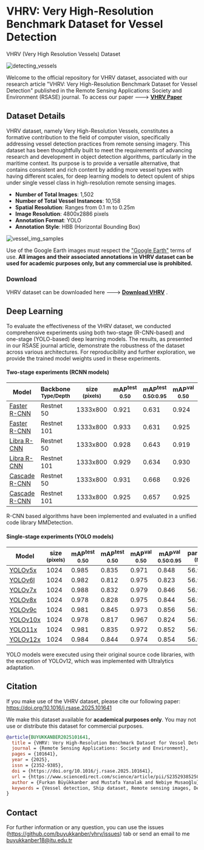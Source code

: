 # VHRV: Very High-Resolution Benchmark Dataset for Vessel Detection 
VHRV (Very High Resolution Vessels) Dataset

![detecting_vessels](https://github.com/user-attachments/assets/6fcad456-6a94-4390-b868-94feacfaf726)

Welcome to the official repository for VHRV dataset, associated with our research article "VHRV: Very High-Resolution Benchmark Dataset for Vessel Detection" published in the Remote Sensing Applications: Society and Environment (RSASE) journal. To access our paper ---> **[VHRV Paper](https://authors.elsevier.com/a/1lWHP8M-mmzWZQ)** 

## **Dataset Details**

VHRV dataset, namely Very High-Resolution Vessels, constitutes a formative contribution to the field of computer vision, specifically addressing vessel detection practices from remote sensing imagery. This dataset has been thoughtfully built to meet the requirements of advancing research and development in object detection algorithms, particularly in the maritime context. Its purpose is to provide a versatile alternative, that contains consistent and rich content by adding more vessel types with having different scales, for deep learning models to detect opulent of ships under single vessel class in high-resolution remote sensing 
images.

- **Number of Total Images**: 1,502
- **Number of Total Vessel Instances**: 10,158
- **Spatial Resolution**: Ranges from 0.1 m to 0.25m
- **Image Resolution**: 4800x2886 pixels
- **Annotation Format**: YOLO
- **Annotation Style**: HBB (Horizontal Bounding Box)

![vessel_img_samples](https://github.com/user-attachments/assets/f1e9aa6b-fe2c-477a-a50c-53ae311ffda7)

Use of the Google Earth images must respect the ["Google Earth"](https://about.google/brand-resource-center/products-and-services/geo-guidelines/) terms of use. **All images and their associated annotations in VHRV dataset can be used for academic purposes only, but any commercial use is prohibited.**

### Download

VHRV dataset can be downloaded here ---> **[Download VHRV](https://drive.google.com/file/d/1Hf6XRlsAd-x97tVzGweZmLwRFzdk4TEv/view?usp=drive_link)**  .




## Deep Learning
To evaluate the effectiveness of the VHRV dataset, we conducted comprehensive experiments using both two-stage (R-CNN-based) and one-stage (YOLO-based) deep learning models. The results, as presented in our RSASE journal article, demonstrate the robustness of the dataset across various architectures. For reproducibility and further exploration, we provide the trained model weights used in these experiments.

#### Two-stage experiments (RCNN models) 

| Model                  | Backbone<br><sup>Type/Depth  | size<br><sup>(pixels) | mAP<sup>test<br>0.50 | mAP<sup>test<br>0.50:0.95 | mAP<sup>val<br>0.50 | mAP<sup>val<br>0.50:0.95 |
| -----------------------|------------------|-----------------------|-----------|--------|----------------------|---------------------------|
| [Faster R-CNN](https://github.com/buyukkanber/vhrv/releases/download/v1.0.0/vhrv_faster_rcnn_r50_fpn_coco.pth)           | Restnet 50  |  1333x800             | 0.921     | 0.631  | 0.924                | 0.653                     |
| [Faster R-CNN](https://github.com/buyukkanber/vhrv/releases/download/v1.0.0/vhrv_faster_rcnn_r101_fpn_coco.pth)          | Restnet 101 |  1333x800             | 0.933     | 0.631  | 0.925                | 0.648                     |
| [Libra R-CNN](https://github.com/buyukkanber/vhrv/releases/download/v1.0.0/vhrv_libra_faster_rcnn_r50_fpn_coco.pth)         | Restnet 50  |  1333x800             | 0.928     | 0.643  | 0.919                | 0.659                     | 
| [Libra R-CNN](https://github.com/buyukkanber/vhrv/releases/download/v1.0.0/vhrv_libra_faster_rcnn_r101_fpn_coco.pth)        | Restnet 101 |  1333x800             | 0.929     | 0.634  | 0.930                | 0.661                     | 
| [Cascade R-CNN](https://github.com/buyukkanber/vhrv/releases/download/v1.0.0/vhrv_cascade_rcnn_r50_fpn_coco.pth)              | Restnet 50  |  1333x800             | 0.931     | 0.668  | 0.926                | 0.683                     |
| [Cascade R-CNN](https://github.com/buyukkanber/vhrv/releases/download/v1.0.0/vhrv_cascade_rcnn_r101_fpn_coco.pth)           | Restnet 101 |  1333x800             | 0.925     | 0.657  | 0.925                | 0.677                     | 

R-CNN based algorithms have been implemented and evaluated in a unified code library MMDetection.

#### Single-stage experiments (YOLO models) 

| Model                     | size<br><sup>(pixels) | mAP<sup>test<br>0.50 | mAP<sup>test<br>0.50 | mAP<sup>val<br>0.50 | mAP<sup>val<br>0.50:0.95 | params<br><sup>(M) |
| --------------------------|--------------|-----------|--------|--------|----------------------|---------------------------|
| [YOLOv5x](https://github.com/buyukkanber/vhrv/releases/download/v1.0.0/vhrv_yolov5x.pt)          |  1024         | 0.985     | 0.835  | 0.971     | 0.848         | 56.9               | 
| [YOLOv6l](https://github.com/buyukkanber/vhrv/releases/download/v1.0.0/vhrv_yolov6l.pt)         |  1024         | 0.982     | 0.812  | 0.975     | 0.823         | 56.9               |
| [YOLOv7x](https://github.com/buyukkanber/vhrv/releases/download/v1.0.0/vhrv_yolov7x.pt)         |  1024         | 0.988     | 0.832  | 0.979     | 0.846         | 56.9               | 
| [YOLOv8x](https://github.com/buyukkanber/vhrv/releases/download/v1.0.0/vhrv_yolov8x.pt)        |  1024         | 0.978     | 0.828  | 0.975     | 0.844         | 56.9               |
| [YOLOv9c](https://github.com/buyukkanber/vhrv/releases/download/v1.0.0/vhrv_yolov9c.pt)            |  1024         | 0.981     | 0.845  | 0.973     | 0.856         | 56.9               | 
| [YOLOv10x](https://github.com/buyukkanber/vhrv/releases/download/v1.0.0/vhrv_yolov10x.pt)        |  1024         | 0.978     | 0.817  | 0.967     | 0.824         | 56.9               | 
| [YOLO11x](https://github.com/buyukkanber/vhrv/releases/download/v1.0.0/vhrv_yolo11x.pt)        |  1024         | 0.981     | 0.835  | 0.972     | 0.852         | 56.9               |
| [YOLOv12x](https://github.com/buyukkanber/vhrv/releases/download/v1.0.0/vhrv_yolov12x.pt)           |  1024         | 0.984     | 0.844  | 0.974     | 0.854         | 56.9               | 

YOLO models were executed using their original source code libraries, with the exception of YOLOv12, which was implemented with Ultralytics adaptation.

## **Citation**

If you make use of the VHRV dataset, please cite our following paper: https://doi.org/10.1016/j.rsase.2025.101641


We make this dataset available for **academical purposes only**. You may not use or distribute this dataset for commercial purposes.


```bibtex
@article{BUYUKKANBER2025101641,
  title = {VHRV: Very High-Resolution Benchmark Dataset for Vessel Detection},
  journal = {Remote Sensing Applications: Society and Environment},
  pages = {101641},
  year = {2025},
  issn = {2352-9385},
  doi = {https://doi.org/10.1016/j.rsase.2025.101641},
  url = {https://www.sciencedirect.com/science/article/pii/S2352938525001946},
  author = {Furkan Büyükkanber and Mustafa Yanalak and Nebiye Musaoğlu},
  keywords = {Vessel detection, Ship dataset, Remote sensing images, Deep learning, Convolutional neural networks}
}
```

## **Contact**

For further information or any question, you can use the issues (https://github.com/buyukkanber/vhrv/issues) tab or send an email to me buyukkanber18@itu.edu.tr


